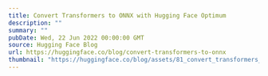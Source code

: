 ```yaml
---
title: Convert Transformers to ONNX with Hugging Face Optimum
description: ""
summary: ""
pubDate: Wed, 22 Jun 2022 00:00:00 GMT
source: Hugging Face Blog
url: https://huggingface.co/blog/convert-transformers-to-onnx
thumbnail: "https://huggingface.co/blog/assets/81_convert_transformers_to_onnx/thumbnail.png"
---
```



